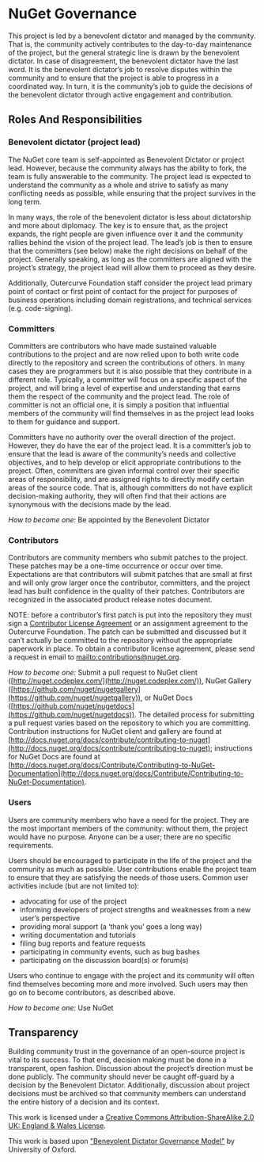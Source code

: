 # NuGet Governance

This project is led by a benevolent dictator and managed by the community. That is, the community actively contributes to the day-to-day maintenance of the project, but the general strategic line is drawn by the benevolent dictator. In case of disagreement, the benevolent dictator have the last word. It is the benevolent dictator’s job to resolve disputes within the community and to ensure that the project is able to progress in a coordinated way. In turn, it is the community’s job to guide the decisions of the benevolent dictator through active engagement and contribution.

## Roles And Responsibilities

### Benevolent dictator (project lead)

The NuGet core team is self-appointed as Benevolent Dictator or project lead. However, because the community always has the ability to fork, the team is fully answerable to the community. The project lead is expected to understand the community as a whole and strive to satisfy as many conflicting needs as possible, while ensuring that the project survives in the long term.

In many ways, the role of the benevolent dictator is less about dictatorship and more about diplomacy. The key is to ensure that, as the project expands, the right people are given influence over it and the community rallies behind the vision of the project lead. The lead’s job is then to ensure that the committers (see below) make the right decisions on behalf of the project. Generally speaking, as long as the committers are aligned with the project’s strategy, the project lead will allow them to proceed as they desire.

Additionally, Outercurve Foundation staff consider the project lead primary point of contact or first point of contact for the project for purposes of business operations including domain registrations, and technical services (e.g. code-signing).

### Committers

Committers are contributors who have made sustained valuable contributions to the project and are now relied upon to both write code directly to the repository and screen the contributions of others. In many cases they are programmers but it is also possible that they contribute in a different role. Typically, a committer will focus on a specific aspect of the project, and will bring a level of expertise and understanding that earns them the respect of the community and the project lead. The role of committer is not an official one, it is simply a position that influential members of the community will find themselves in as the project lead looks to them for guidance and support.

Committers have no authority over the overall direction of the project. However, they do have the ear of the project lead. It is a committer’s job to ensure that the lead is aware of the community’s needs and collective objectives, and to help develop or elicit appropriate contributions to the project. Often, committers are given informal control over their specific areas of responsibility, and are assigned rights to directly modify certain areas of the source code. That is, although committers do not have explicit decision-making authority, they will often find that their actions are synonymous with the decisions made by the lead.

_How to become one:_ Be appointed by the Benevolent Dictator

### Contributors

Contributors are community members who submit patches to the project. These patches may be a one-time occurrence or occur over time. Expectations are that contributors will submit patches that are small at first and will only grow larger once the contributor, committers, and the project lead has built confidence in the quality of their patches. Contributors are recognized in the associated product release notes document.

NOTE: before a contributor’s first patch is put into the repository they must sign a [Contributor License Agreement](http://en.wikipedia.org/wiki/Contributor_License_Agreement) or an assignment agreement to the Outercurve Foundation. The patch can be submitted and discussed but it can’t actually be committed to the repository without the appropriate paperwork in place. To obtain a contributor license agreement, please send a request in email to [mailto:contributions@nuget.org](contributions@nuget.org).

_How to become one:_ Submit a pull request to NuGet client ([http://nuget.codeplex.com/](http://nuget.codeplex.com/)), NuGet Gallery ([https://github.com/nuget/nugetgallery](https://github.com/nuget/nugetgallery)), or NuGet Docs ([https://github.com/nuget/nugetdocs](https://github.com/nuget/nugetdocs)). The detailed process for submitting a pull request varies based on the repository to which you are committing. Contribution instructions for NuGet client and gallery are found at [http://docs.nuget.org/docs/contribute/contributing-to-nuget](http://docs.nuget.org/docs/contribute/contributing-to-nuget); instructions for NuGet Docs are found at [http://docs.nuget.org/docs/Contribute/Contributing-to-NuGet-Documentation](http://docs.nuget.org/docs/Contribute/Contributing-to-NuGet-Documentation).

### Users
Users are community members who have a need for the project. They are the most important members of the community: without them, the project would have no purpose. Anyone can be a user; there are no specific requirements.

Users should be encouraged to participate in the life of the project and the community as much as possible. User contributions enable the project team to ensure that they are satisfying the needs of those users. Common user activities include (but are not limited to):

* advocating for use of the project
* informing developers of project strengths and weaknesses from a new user’s perspective
* providing moral support (a ‘thank you’ goes a long way)
* writing documentation and tutorials
* filing bug reports and feature requests
* participating in community events, such as bug bashes
* participating on the discussion board(s) or forum(s)

Users who continue to engage with the project and its community will often find themselves becoming more and more involved. Such users may then go on to become contributors, as described above.

_How to become one:_ Use NuGet

## Transparency

Building community trust in the governance of an open-source project is vital to its success. To that end, decision making must be done in a transparent, open fashion. Discussion about the project’s direction must be done publicly. The community should never be caught off-guard by a decision by the Benevolent Dictator. Additionally, discussion about project decisions must be archived so that community members can understand the entire history of a decision and its context.

This work is licensed under a [Creative Commons Attribution-ShareAlike 2.0 UK: England & Wales License](http://creativecommons.org/licenses/by-sa/2.0/uk/).

This work is based upon ["Benevolent Dictator Governance Model"](http://www.oss-watch.ac.uk/resources/benevolentdictatorgovernancemodel) by University of Oxford.